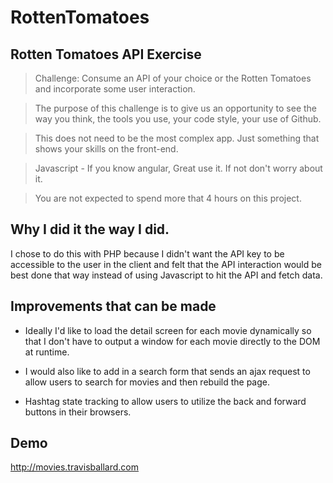 # RottenTomatoes

Rotten Tomatoes API Exercise
----

> Challenge: Consume an API of your choice or the Rotten Tomatoes and incorporate some user interaction.

> The purpose of this challenge is to give us an opportunity to see the way you think, the tools you use, your code style, your use of Github.

> This does not need to be the most complex app. Just something that shows your skills on the front-end.

> Javascript - If you know angular, Great use it. If not don't worry about it.

>You are not expected to spend more that 4 hours on this project. 


## Why I did it the way I did.

I chose to do this with PHP because I didn't want the API key to be accessible to the user in the client and felt that the API interaction would be best done that way instead of using Javascript to hit the API and fetch data. 

## Improvements that can be made
- Ideally I'd like to load the detail screen for each movie dynamically so that I don't have to output a window for 
each movie directly to the DOM at runtime.

- I would also like to add in a search form that sends an ajax request to allow users to search for movies and then rebuild the page.

- Hashtag state tracking to allow users to utilize the back and forward buttons in their browsers.

## Demo
http://movies.travisballard.com